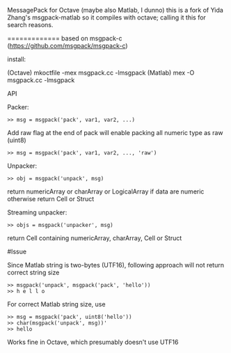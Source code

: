 MessagePack for Octave (maybe also Matlab, I dunno) 
this is a fork of Yida Zhang's msgpack-matlab so it compiles with octave; calling it this for 
search reasons.


=============
based on msgpack-c (https://github.com/msgpack/msgpack-c)

install:
 
(Octave)
    mkoctfile -mex msgpack.cc -lmsgpack
(Matlab)
    mex -O msgpack.cc -lmsgpack

API

Packer:

    >> msg = msgpack('pack', var1, var2, ...)

Add raw flag at the end of pack will enable packing all numeric type as raw (uint8)

    >> msg = msgpack('pack', var1, var2, ..., 'raw')

Unpacker:

    >> obj = msgpack('unpack', msg) 
    
return numericArray or charArray or LogicalArray if data are numeric otherwise return Cell or Struct
  
Streaming unpacker:

    >> objs = msgpack('unpacker', msg)
  
return Cell containing numericArray, charArray, Cell or Struct


#Issue

Since Matlab string is two-bytes (UTF16), following approach will not return correct string size

    >> msgpack('unpack', msgpack('pack', 'hello'))
    >> h e l l o

For correct Matlab string size, use
  
    >> msg = msgpack('pack', uint8('hello'))
    >> char(msgpack('unpack', msg))'
    >> hello

Works fine in Octave, which presumably doesn't use UTF16